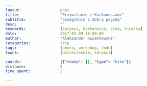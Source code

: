 ```yaml
---
layout:                 post
title:                  "Przywitanie z Karkonoszami"
subtitle:               "pożegnanie z dobrą pogodą"
desc:                   ""
keywords:               [karpacz, karkonosze, zima, śnieżka]
date:                   2017-02-09 18:00:00
author:                 "Aleksander Kwiatkowski"
categories:             trip
tags:                   [photo, workshop, todo]
towns:                  [dolnoslaskie, karpacz]

coords:                 [{"route": [], "type": "hike"}]
distance:               5
time_spent:             2

---
```


